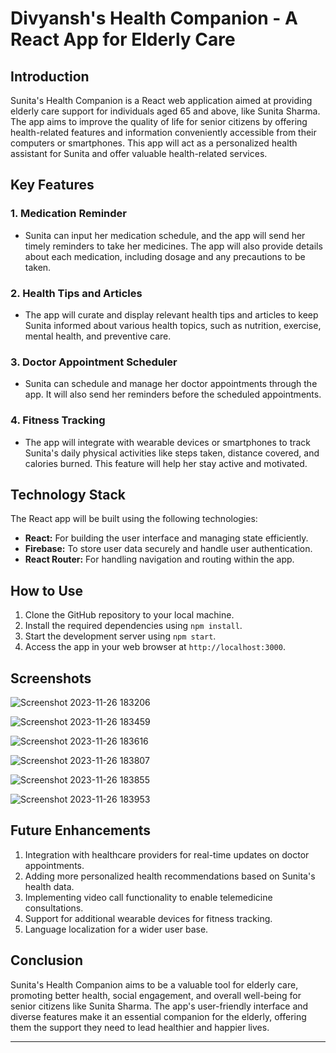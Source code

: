 # Divyansh's Health Companion - A React App for Elderly Care

## Introduction

Sunita's Health Companion is a React web application aimed at providing elderly care support for individuals aged 65 and above, like Sunita Sharma. The app aims to improve the quality of life for senior citizens by offering health-related features and information conveniently accessible from their computers or smartphones. This app will act as a personalized health assistant for Sunita and offer valuable health-related services.

## Key Features

### 1. Medication Reminder
- Sunita can input her medication schedule, and the app will send her timely reminders to take her medicines. The app will also provide details about each medication, including dosage and any precautions to be taken.

### 2. Health Tips and Articles
- The app will curate and display relevant health tips and articles to keep Sunita informed about various health topics, such as nutrition, exercise, mental health, and preventive care.


### 3. Doctor Appointment Scheduler
- Sunita can schedule and manage her doctor appointments through the app. It will also send her reminders before the scheduled appointments.

### 4. Fitness Tracking
- The app will integrate with wearable devices or smartphones to track Sunita's daily physical activities like steps taken, distance covered, and calories burned. This feature will help her stay active and motivated.


## Technology Stack

The React app will be built using the following technologies:

- **React:** For building the user interface and managing state efficiently.
- **Firebase:** To store user data securely and handle user authentication.
- **React Router:** For handling navigation and routing within the app.


## How to Use

1. Clone the GitHub repository to your local machine.
2. Install the required dependencies using `npm install`.
3. Start the development server using `npm start`.
4. Access the app in your web browser at `http://localhost:3000`.

## Screenshots
![Screenshot 2023-11-26 183206](https://github.com/Nikhil-Kr-Upadhayay/Health-App/assets/135442033/8a0a4dce-2a27-4c68-ab4e-5b8231a0e994)

![Screenshot 2023-11-26 183459](https://github.com/Nikhil-Kr-Upadhayay/Health-App/assets/135442033/72649a67-db08-42d6-afea-c0a6b9144f6b)

![Screenshot 2023-11-26 183616](https://github.com/Nikhil-Kr-Upadhayay/Health-App/assets/135442033/ad95500f-46e6-4395-93d5-7c9294f16d22)

![Screenshot 2023-11-26 183807](https://github.com/Nikhil-Kr-Upadhayay/Health-App/assets/135442033/67df7a01-e9a7-4c45-986b-972d42ffdc2e)

![Screenshot 2023-11-26 183855](https://github.com/Nikhil-Kr-Upadhayay/Health-App/assets/135442033/9bdedb2b-2057-460f-a6dd-412ab9bf8680)

![Screenshot 2023-11-26 183953](https://github.com/Nikhil-Kr-Upadhayay/Health-App/assets/135442033/1eb0fae9-240b-4c49-a2d0-85340b8dfa09)


## Future Enhancements

1. Integration with healthcare providers for real-time updates on doctor appointments.
2. Adding more personalized health recommendations based on Sunita's health data.
3. Implementing video call functionality to enable telemedicine consultations.
4. Support for additional wearable devices for fitness tracking.
5. Language localization for a wider user base.

## Conclusion

Sunita's Health Companion aims to be a valuable tool for elderly care, promoting better health, social engagement, and overall well-being for senior citizens like Sunita Sharma. The app's user-friendly interface and diverse features make it an essential companion for the elderly, offering them the support they need to lead healthier and happier lives.

---

